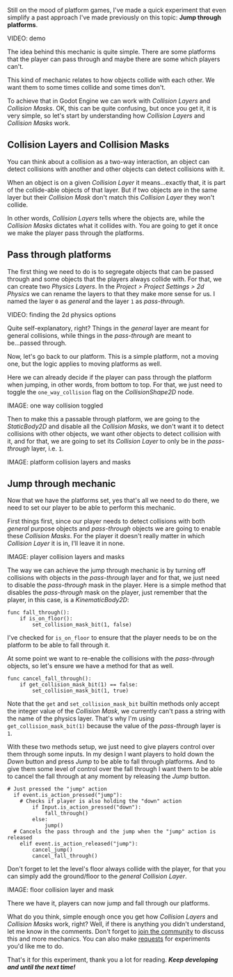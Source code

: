 Still on the mood of platform games, I've made a quick experiment that even simplify a past approach I've made previously on this topic: **Jump through platforms**.

VIDEO: demo

The idea behind this mechanic is quite simple. There are some platforms that the player can pass through and maybe there are some which players can't.

This kind of mechanic relates to how objects collide with each other. We want them to some times collide and some times don't.

To achieve that in Godot Engine we can work with _Collision Layers_ and _Collision Masks_. OK, this can be quite confusing, but once you get it, it is very simple, so let's start by understanding how _Collision Layers_ and _Collision Masks_ work.

## Collision Layers and Collision Masks

You can think about a collision as a two-way interaction, an object can detect collisions with another and other objects can detect collisions with it.

When an object is on a given _Collision Layer_ it means...exactly that, it is part of the collide-able objects of that layer. But if two objects are in the same layer but their _Collision Mask_ don't match this _Collision Layer_ they won't collide.

In other words, _Collision Layers_ tells where the objects are, while the _Collision Masks_ dictates what it collides with. You are going to get it once we make the player pass through the platforms.

## Pass through platforms

The first thing we need to do is to segregate objects that can be passed through and some objects that the players always collide with. For that, we can create two _Physics Layers_. In the _Project > Project Settings > 2d Physics_ we can rename the layers to that they make more sense for us. I named the layer `0` as _general_ and the layer `1` as _pass-through_.

VIDEO: finding the 2d physics options

Quite self-explanatory, right? Things in the _general_ layer are meant for general collisions, while things in the _pass-through_ are meant to be...passed through.

Now, let's go back to our platform. This is a simple platform, not a moving one, but the logic applies to moving platforms as well.

Here we can already decide if the player can pass through the platform when jumping, in other words, from bottom to top. For that, we just need to toggle the `one_way_collision` flag on the _CollisionShape2D_ node.

IMAGE: one way collision toggled

Then to make this a passable through platform, we are going to the _StaticBody2D_ and disable all the _Collision Masks_, we don't want it to detect collisions with other objects, we want other objects to detect collision with it, and for that, we are going to set its _Collision Layer_ to only be in the _pass-through_ layer, i.e. `1`.

IMAGE: platform collision layers and masks

## Jump through mechanic

Now that we have the platforms set, yes that's all we need to do there, we need to set our player to be able to perform this mechanic.

First things first, since our player needs to detect collisions with both _general_ purpose objects and _pass-through_ objects we are going to enable these _Collision Masks_. For the player it doesn't really matter in which _Collision Layer_ it is in, I'll leave it in none.

IMAGE: player collision layers and masks

The way we can achieve the jump through mechanic is by turning off collisions with objects in the _pass-through_ layer and for that, we just need to disable the _pass-through_ mask in the player. Here is a simple method that disables the _pass-through_ mask on the player, just remember that the player, in this case, is a _KinematicBody2D_:

```
func fall_through():
	if is_on_floor():
		set_collision_mask_bit(1, false)
```

I've checked for `is_on_floor` to ensure that the player needs to be on the platform to be able to fall through it.

At some point we want to re-enable the collisions with the _pass-through_ objects, so let's ensure we have a method for that as well.

```
func cancel_fall_through():
	if get_collision_mask_bit(1) == false:
		set_collision_mask_bit(1, true)
```

Note that the `get` and `set_collision_mask_bit` builtin methods only accept the integer value of the _Collision Mask_, we currently can't pass a string with the name of the physics layer. That's why I'm using `get_collision_mask_bit(1)` because the value of the _pass-through_ layer is `1`.

With these two methods setup, we just need to give players control over them through some inputs. In my design I want players to hold down the _Down_ button and press _Jump_ to be able to fall through platforms. And to give them some level of control over the fall through I want them to be able to cancel the fall through at any moment by releasing the _Jump_ button.

```
# Just pressed the "jump" action
  if event.is_action_pressed("jump"):
    # Checks if player is also holding the "down" action
		if Input.is_action_pressed("down"):
			fall_through()
		else:
			jump()
  # Cancels the pass through and the jump when the "jump" action is released
	elif event.is_action_released("jump"):
		cancel_jump()
		cancel_fall_through()

```

Don't forget to let the level's floor always collide with the player, for that you can simply add the ground/floor to the _general_ _Collision Layer_.

IMAGE: floor collision layer and mask

There we have it, players can now jump and fall through our platforms.

What do you think, simple enough once you get how _Collision Layers_ and _Collision Masks_ work, right? Well, if there is anything you didn't understand, let me know in the comments. Don't forget to [join the community](https://pigdev.itch.io/experiments/community) to discuss this and more mechanics. You can also make [requests](https://itch.io/board/791663/requests) for experiments you'd like me to do.

That's it for this experiment, thank you a lot for reading. _**Keep developing and until the next time!**_
